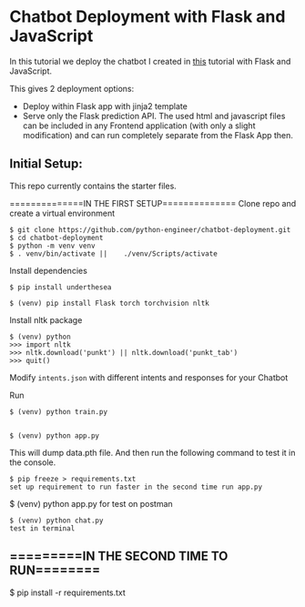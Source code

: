 # Chatbot Deployment with Flask and JavaScript

In this tutorial we deploy the chatbot I created in [this](https://github.com/python-engineer/pytorch-chatbot) tutorial with Flask and JavaScript.

This gives 2 deployment options:
- Deploy within Flask app with jinja2 template
- Serve only the Flask prediction API. The used html and javascript files can be included in any Frontend application (with only a slight modification) and can run completely separate from the Flask App then.

## Initial Setup:
This repo currently contains the starter files.


==============IN THE FIRST SETUP==============
Clone repo and create a virtual environment
```
$ git clone https://github.com/python-engineer/chatbot-deployment.git
$ cd chatbot-deployment
$ python -m venv venv
$ . venv/bin/activate ||    ./venv/Scripts/activate

```
Install dependencies
```
$ pip install underthesea

$ (venv) pip install Flask torch torchvision nltk

```
Install nltk package
```
$ (venv) python
>>> import nltk
>>> nltk.download('punkt') || nltk.download('punkt_tab')
>>> quit()
```
Modify `intents.json` with different intents and responses for your Chatbot

Run
```
$ (venv) python train.py


$ (venv) python app.py

```
This will dump data.pth file. And then run
the following command to test it in the console.
```
$ pip freeze > requirements.txt
set up requirement to run faster in the second time run app.py
```

$ (venv) python app.py 
for test on postman
```
$ (venv) python chat.py
test in terminal
```
=========IN THE SECOND TIME TO RUN========
-
$ pip install -r requirements.txt



